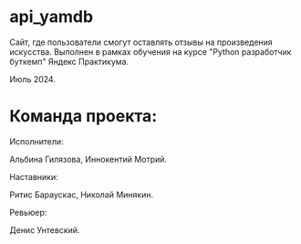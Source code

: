 # api_yamdb
Сайт, где пользователи смогут оставлять отзывы на произведения искусства.
Выполнен в рамках обучения на курсе "Python разработчик буткемп" Яндекс Практикума.

Июль 2024.

# Команда проекта:

Исполнители:

Альбина Гилязова, Иннокентий Мотрий.

Наставники:

Ритис Бараускас, Николай Минякин. 

Ревьюер:

Денис Унтевский.